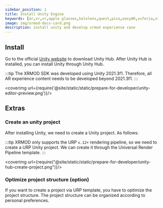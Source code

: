 ```yaml
---
sidebar_position: 1
title: Install Unity Engine
keywords: [ar,xr,vr,apple glasses,hololens,quest,pico,easyAR,vuforia,xrmod,mod,doc,XR,facebook,meta,unity]
image: img/xrmod-docs-card.png
description: install unity and develop xrmod experience case
---
```


## Install

Go to the official [Unity website](https://unity3d.com/get-unity/download/archive) to download Unity Hub. After Unity Hub is installed, you can install Unity through Unity Hub.

:::tip
The XRMOD SDK was developed using Unity 2021.3f1. Therefore, all AR experience content needs to be developed beyond 2021.3f1.
:::


<coverimg  url={require('@site/static/static/prepare-for-developer/unity-editor-preview.png')}/>

## Extras

### Create an unity project

After installing Unity, we need to create a Unity project. As follows:

:::tip
XRMOD only supports the URP `v.12+` rendering pipeline, so we need to create a URP Unity project. We can create it through the Universal Render Pipeline template.
:::

<coverimg  url={require("@site/static/static/prepare-for-developer/unity-hub-create-project.png")}/>

### Optimize project structure (option)

If you want to create a project via URP template, you have to optimize the project structure. The project structure can be organized according to personal preferences.
